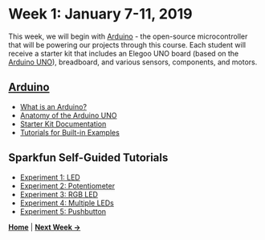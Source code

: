 # Week 1: January 7-11, 2019

This week, we will begin with [Arduino](https://www.arduino.cc/) - the open-source microcontroller that will be powering our projects through this course. Each student will receive a starter kit that includes an Elegoo UNO board (based on the <a href="https://www.arduino.cc/en/Guide/ArduinoUno" target="_blank">Arduino UNO</a>), breadboard, and various sensors, components, and motors.

## [Arduino](https://www.arduino.cc/)
* [What is an Arduino?](https://learn.sparkfun.com/tutorials/what-is-an-arduino)
* [Anatomy of the Arduino UNO](https://raw.githubusercontent.com/jlaurentpdx/beginning-maker-tech/gh-pages/img/ELEGOO_outlinev1.png)
* [Starter Kit Documentation](https://drive.google.com/open?id=1dFretZhmzl1jESqOIuLNfyv2Ab68hk5N)
* [Tutorials for Built-in Examples](https://www.arduino.cc/en/Tutorial/BuiltInExamples)

## Sparkfun Self-Guided Tutorials
* [Experiment 1: LED](https://learn.sparkfun.com/tutorials/sik-experiment-guide-for-arduino---v32/experiment-1-blinking-an-led)
* [Experiment 2: Potentiometer](https://learn.sparkfun.com/tutorials/sik-experiment-guide-for-arduino---v32/experiment-2-reading-a-potentiometer)
* [Experiment 3: RGB LED](https://learn.sparkfun.com/tutorials/sik-experiment-guide-for-arduino---v32/experiment-3-driving-an-rgb-led)
* [Experiment 4: Multiple LEDs](https://learn.sparkfun.com/tutorials/sik-experiment-guide-for-arduino---v32/experiment-4-driving-multiple-leds)
* [Experiment 5: Pushbutton](https://learn.sparkfun.com/tutorials/sik-experiment-guide-for-arduino---v32/experiment-5-push-buttons)

**[Home](https://jlaurentpdx.github.io/beginning-maker-tech/)** | **[Next Week &rarr;](https://jlaurentpdx.github.io/beginning-maker-tech/week/2)**
